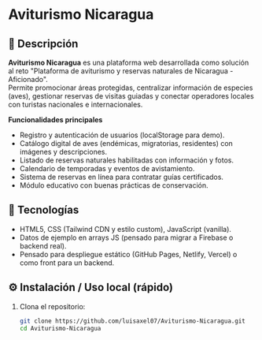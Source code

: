 # Aviturismo Nicaragua

## 📌 Descripción
**Aviturismo Nicaragua** es una plataforma web desarrollada como solución al reto "Plataforma de aviturismo y reservas naturales de Nicaragua - Aficionado".  
Permite promocionar áreas protegidas, centralizar información de especies (aves), gestionar reservas de visitas guiadas y conectar operadores locales con turistas nacionales e internacionales.

**Funcionalidades principales**
- Registro y autenticación de usuarios (localStorage para demo).
- Catálogo digital de aves (endémicas, migratorias, residentes) con imágenes y descripciones.
- Listado de reservas naturales habilitadas con información y fotos.
- Calendario de temporadas y eventos de avistamiento.
- Sistema de reservas en línea para contratar guías certificados.
- Módulo educativo con buenas prácticas de conservación.

## 🧰 Tecnologías
- HTML5, CSS (Tailwind CDN y estilo custom), JavaScript (vanilla).
- Datos de ejemplo en arrays JS (pensado para migrar a Firebase o backend real).
- Pensado para despliegue estático (GitHub Pages, Netlify, Vercel) o como front para un backend.

## ⚙️ Instalación / Uso local (rápido)
1. Clona el repositorio:
   ```bash
   git clone https://github.com/luisaxel07/Aviturismo-Nicaragua.git
   cd Aviturismo-Nicaragua
